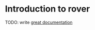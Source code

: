 # Introduction to rover

TODO: write [great documentation](http://jacobian.org/writing/what-to-write/)
